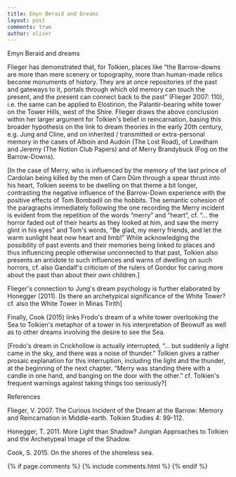 ```yaml
---
title: Emyn Beraid and Dreams
layout: post
comments: true
author: oliver
---
```

Emyn Beraid and dreams

Flieger has demonstrated that, for Tolkien, places like “the Barrow-downs are more than mere scenery or topography, more than human-made relics become monuments of history. They are at once repositories of the past and gateways to it, portals through which old memory can touch the present, and the present can connect back to the past” (Flieger 2007: 110), i.e. the same can be applied to Elostirion, the Palantir-bearing white tower on the Tower Hills, west of the Shire. Flieger draws the above conclusion within her larger argument for Tolkien's belief in reincarnation, basing this broader hypothesis on the link to dream theories in the early 20th century, e.g. Jung and Cline, and on inherited / transmitted or extra-personal memory in the cases of Alboin and Audoin (The Lost Road), of Lowdham and Jeremy (The Notion Club Papers) and of Merry Brandybuck (Fog on the Barrow-Downs).

[In the case of Merry, who is influenced by the memory of the last prince of Cardolan being killed by the men of Carn Dûm through a spear thrust into his heart, Tolkien seems to be dwelling on that theme a bit longer, contrasting the negative influence of the Barrow-Down experience with the positive effects of Tom Bombadil on the hobbits. The semantic cohesion of the paragraphs immediately following the one recording the Merry incident is evident from the repetition of the words “merry” and “heart”, cf. “... the horror faded out of their hearts as they looked at him, and saw the merry glint in his eyes” and Tom's words, “Be glad, my merry friends, and let the warm sunlight heat now heart and limb!” While acknowledging the possibility of past events and their memories being linked to places and thus influencing people otherwise unconnected to that past, Tolkien also presents an antidote to such influences and warns of dwelling on such horrors, cf. also Gandalf's criticism of the rulers of Gondor for caring more about the past than about their own children.]

Flieger's connection to Jung's dream psychology is further elaborated by Honegger (2011). [Is there an archetypical significance of the White Tower? cf. also the White Tower in Minas Tirith]

Finally, Cook (2015) links Frodo's dream of a white tower overlooking the Sea to Tolkien's metaphor of a tower in his interpretation of Beowulf as well as to other dreams involving the desire to see the Sea.

[Frodo's dream in Crickhollow is actually interrupted, “... but suddenly a light came in the sky, and there was a noise of thunder.” Tolkien gives a rather prosaic explanation for this interruption, including the light and the thunder, at the beginning of the next chapter. “Merry was standing there with a candle in one hand, and banging on the door with the other.” cf. Tolkien's frequent warnings against taking things too seriously?]

References

Flieger, V. 2007. The Curious Incident of the Dream at the Barrow: Memory and Reincarnation in Middle-earth. Tolkien Studies 4: 99-112.

Honegger, T. 2011. More Light than Shadow? Jungian Approaches to Tolkien and the Archetypeal Image of the Shadow.

Cook, S. 2015. On the shores of the shoreless sea.

{% if page.comments %}
	{% include comments.html %}
{% endif %}
